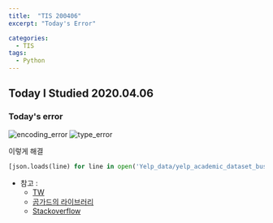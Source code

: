 ```yaml
---
title:  "TIS 200406"
excerpt: "Today's Error"

categories:
  - TIS
tags:
  - Python
---
```


## Today I Studied 2020.04.06

### Today's error
![encoding_error](https://user-images.githubusercontent.com/59638493/79142943-49656f80-7df7-11ea-95a4-244222102d8d.jpg)
![type_error](https://user-images.githubusercontent.com/59638493/79143006-6732d480-7df7-11ea-896d-c89dd8008d7d.jpg)


이렇게 해결
```python
[json.loads(line) for line in open('Yelp_data/yelp_academic_dataset_business.json', 'r', encoding='utf-8')]
``` 


* 참고 : 
  - [TW](https://twpower.github.io/140-parsing-json-in-python)
  - [곰가드의 라이브러리](https://gomguard.tistory.com/210)
  - [Stackoverflow](https://stackoverflow.com/questions/21058935/python-json-loads-shows-valueerror-extra-data/51830719)

